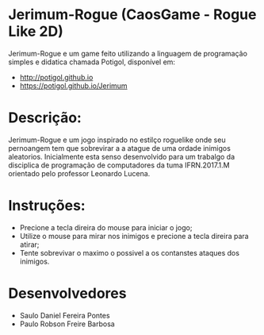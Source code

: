 # Jerimum-Rogue (CaosGame - Rogue Like 2D)

Jerimum-Rogue e um game feito utilizando a linguagem de programação simples e didatica chamada Potigol, disponível em: 

* http://potigol.github.io
* https://potigol.github.io/Jerimum

# Descrição:

Jerimum-Rogue e um jogo inspirado no estilço roguelike onde seu pernoangem tem que sobrevirar a a atague de uma ordade inimigos aleatorios. Inicialmente esta senso desenvolvido para um trabalgo da disciplica de programação de computadores da tuma IFRN.2017.1.M orientado pelo professor Leonardo Lucena.

# Instruções:

* Precione a tecla direira do mouse para iniciar o jogo;
* Utilize o mouse para mirar nos inimigos e precione a tecla direira para atirar;
* Tente sobrevivar o maximo o possivel a os contanstes ataques dos inimigos.

# Desenvolvedores
* Saulo Daniel Fereira Pontes
* Paulo Robson Freire Barbosa
